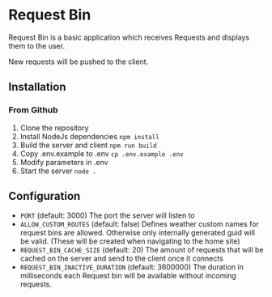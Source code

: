 # Request Bin

Request Bin is a basic application which receives Requests and displays them to the user.

New requests will be pushed to the client.

## Installation

### From Github
1. Clone the repository
2. Install NodeJs dependencies `npm install`
3. Build the server and client `npm run build`
4. Copy .env.example to .env `cp .env.example .env`
5. Modify parameters in .env
6. Start the server `node .`

## Configuration
- `PORT` (default: 3000) The port the server will listen to
- `ALLOW_CUSTOM_ROUTES` (default: false) Defines weather custom names for request bins are allowed. Otherwise only internally generated guid will be valid. (These will be created when navigating to the home site)
- `REQUEST_BIN_CACHE_SIZE` (default: 20) The amount of requests that will be cached on the server and send to the client once it connects
- `REQUEST_BIN_INACTIVE_DURATION` (default: 3600000) The duration in milliseconds each Request bin will be available without incoming requests.